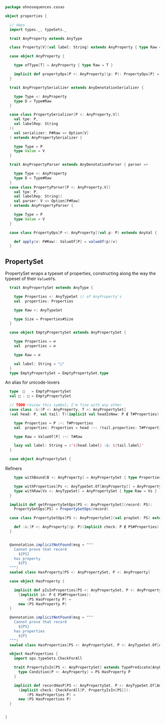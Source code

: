 
```scala
package ohnosequences.cosas

object properties {

  // deps
  import types._, typeSets._

  trait AnyProperty extends AnyType

  class Property[V](val label: String) extends AnyProperty { type Raw = V }

  case object AnyProperty {

    type ofType[T] = AnyProperty { type Raw = T }

    implicit def propertyOps[P <: AnyProperty](p: P): PropertyOps[P] = PropertyOps(p)
  }

  trait AnyPropertySerializer extends AnyDenotationSerializer {

    type Type <: AnyProperty
    type D = Type#Raw
  }

  case class PropertySerializer[P <: AnyProperty,V](
    val tpe: P,
    val labelRep: String
  )(
    val serializer: P#Raw => Option[V]
  ) extends AnyPropertySerializer {

    type Type = P
    type Value = V
  }

  trait AnyPropertyParser extends AnyDenotationParser { parser =>

    type Type <: AnyProperty
    type D = Type#Raw
  }
  case class PropertyParser[P <: AnyProperty,V](
    val tpe: P,
    val labelRep: String)(
    val parser: V => Option[P#Raw]
  ) extends AnyPropertyParser {

    type Type = P
    type Value = V
  }

  case class PropertyOps[P <: AnyProperty](val p: P) extends AnyVal {

    def apply(v: P#Raw): ValueOf[P] = valueOf(p)(v)
  }
```


## PropertySet

PropertySet wraps a typeset of properties, constructing along the way the typeset of their `ValueOf`s.


```scala
  trait AnyPropertySet extends AnyType {

    type Properties <: AnyTypeSet // of AnyProperty's
    val  properties: Properties

    type Raw <: AnyTypeSet

    type Size = Properties#Size
  }

  case object EmptyPropertySet extends AnyPropertySet {

    type Properties = ∅
    val  properties = ∅

    type Raw = ∅

    val label: String = "□"
  }
  type EmptyPropertySet = EmptyPropertySet.type
```

An alias for unicode-lovers

```scala
  type  □   = EmptyPropertySet
  val □ : □ = EmptyPropertySet

  // TODO review this symbol; I'm fine with any other
  case class :&:[P <: AnyProperty, T <: AnyPropertySet]
  (val head: P, val tail: T)(implicit val headIsNew: P ∉ T#Properties) extends AnyPropertySet {

    type Properties = P :~: T#Properties
    val  properties: Properties = head :~: (tail.properties: T#Properties)

    type Raw = ValueOf[P] :~: T#Raw

    lazy val label: String = s"${head.label} :&: ${tail.label}"
  }

  case object AnyPropertySet {
```

Refiners

```scala
    type withBound[B <: AnyProperty] = AnyPropertySet { type Properties <: AnyTypeSet.Of[B] }

    type withProperties[Ps <: AnyTypeSet.Of[AnyProperty]] = AnyPropertySet { type Properties = Ps }
    type withRaw[Vs <: AnyTypeSet] = AnyPropertySet { type Raw = Vs }
  }

  implicit def getPropertySetOps[PS <: AnyPropertySet](record: PS):
    PropertySetOps[PS] = PropertySetOps(record)

  case class PropertySetOps[PS <: AnyPropertySet](val propSet: PS) extends AnyVal {

    def :&:[P <: AnyProperty](p: P)(implicit check: P ∉ PS#Properties): (P :&: PS) = properties.:&:(p, propSet)
  }


  @annotation.implicitNotFound(msg = """
    Cannot prove that record
      ${PS}
    has property
      ${P}
  """)
  sealed class HasProperty[PS <: AnyPropertySet, P <: AnyProperty]

  case object HasProperty {

    implicit def pIsInProperties[PS <: AnyPropertySet, P <: AnyProperty]
      (implicit in: P ∈ PS#Properties):
          (PS HasProperty P) =
      new (PS HasProperty P)
  }

  @annotation.implicitNotFound(msg = """
    Cannot prove that record
      ${PS}
    has properties
      ${P}
  """)
  sealed class HasProperties[PS <: AnyPropertySet, P <: AnyTypeSet.Of[AnyProperty]]

  object HasProperties {
    import ops.typeSets.CheckForAll

    trait PropertyIsIn[PS <: AnyPropertySet] extends TypePredicate[AnyProperty] {
      type Condition[P <: AnyProperty] = PS HasProperty P
    }

    implicit def recordHasP[PS <: AnyPropertySet, P <: AnyTypeSet.Of[AnyProperty]]
      (implicit check: CheckForAll[P, PropertyIsIn[PS]]):
          (PS HasProperties P) =
      new (PS HasProperties P)
  }


}

```




[test/scala/cosas/asserts.scala]: ../../../test/scala/cosas/asserts.scala.md
[test/scala/cosas/DenotationTests.scala]: ../../../test/scala/cosas/DenotationTests.scala.md
[test/scala/cosas/SubsetTypesTests.scala]: ../../../test/scala/cosas/SubsetTypesTests.scala.md
[test/scala/cosas/EqualityTests.scala]: ../../../test/scala/cosas/EqualityTests.scala.md
[test/scala/cosas/PropertyTests.scala]: ../../../test/scala/cosas/PropertyTests.scala.md
[test/scala/cosas/RecordTests.scala]: ../../../test/scala/cosas/RecordTests.scala.md
[test/scala/cosas/TypeSetTests.scala]: ../../../test/scala/cosas/TypeSetTests.scala.md
[test/scala/cosas/TypeUnionTests.scala]: ../../../test/scala/cosas/TypeUnionTests.scala.md
[main/scala/cosas/typeUnions.scala]: typeUnions.scala.md
[main/scala/cosas/properties.scala]: properties.scala.md
[main/scala/cosas/records.scala]: records.scala.md
[main/scala/cosas/fns.scala]: fns.scala.md
[main/scala/cosas/types.scala]: types.scala.md
[main/scala/cosas/typeSets.scala]: typeSets.scala.md
[main/scala/cosas/ops/records/Update.scala]: ops/records/Update.scala.md
[main/scala/cosas/ops/records/Transform.scala]: ops/records/Transform.scala.md
[main/scala/cosas/ops/records/Get.scala]: ops/records/Get.scala.md
[main/scala/cosas/ops/typeSets/SerializeDenotations.scala]: ops/typeSets/SerializeDenotations.scala.md
[main/scala/cosas/ops/typeSets/ParseDenotations.scala]: ops/typeSets/ParseDenotations.scala.md
[main/scala/cosas/ops/typeSets/Conversions.scala]: ops/typeSets/Conversions.scala.md
[main/scala/cosas/ops/typeSets/Filter.scala]: ops/typeSets/Filter.scala.md
[main/scala/cosas/ops/typeSets/Subtract.scala]: ops/typeSets/Subtract.scala.md
[main/scala/cosas/ops/typeSets/Mappers.scala]: ops/typeSets/Mappers.scala.md
[main/scala/cosas/ops/typeSets/Union.scala]: ops/typeSets/Union.scala.md
[main/scala/cosas/ops/typeSets/Reorder.scala]: ops/typeSets/Reorder.scala.md
[main/scala/cosas/ops/typeSets/Take.scala]: ops/typeSets/Take.scala.md
[main/scala/cosas/ops/typeSets/Representations.scala]: ops/typeSets/Representations.scala.md
[main/scala/cosas/ops/typeSets/Pop.scala]: ops/typeSets/Pop.scala.md
[main/scala/cosas/ops/typeSets/Replace.scala]: ops/typeSets/Replace.scala.md
[main/scala/cosas/equality.scala]: equality.scala.md